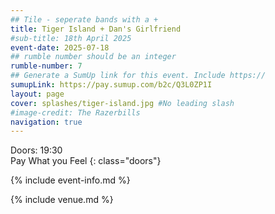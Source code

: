 ```yaml
---
## Tile - seperate bands with a +
title: Tiger Island + Dan's Girlfriend
#sub-title: 18th April 2025
event-date: 2025-07-18
## rumble number should be an integer
rumble-number: 7
## Generate a SumUp link for this event. Include https://
sumupLink: https://pay.sumup.com/b2c/Q3L0ZP1I
layout: page
cover: splashes/tiger-island.jpg #No leading slash
#image-credit: The Razerbills
navigation: true
---
```


Doors: 19:30 <br>Pay What you Feel
{: class="doors"}

{% include event-info.md %}

{% include venue.md %}